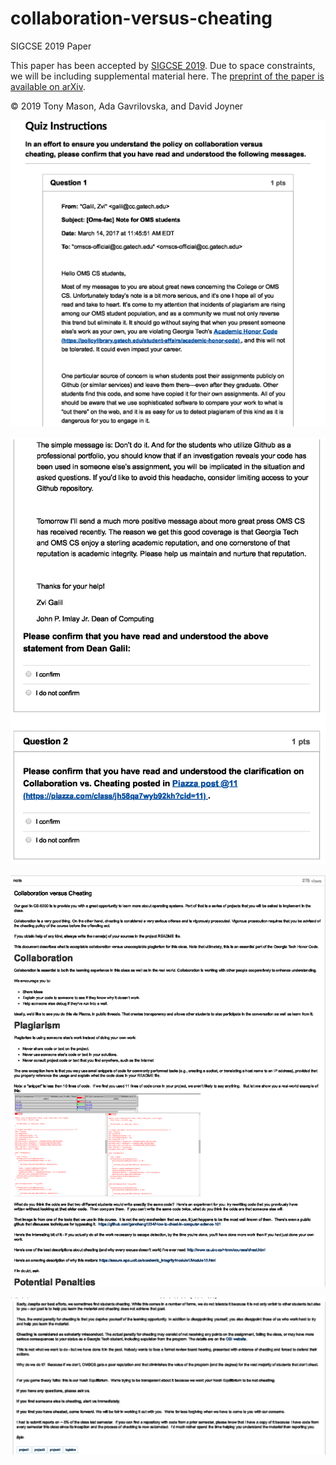 # collaboration-versus-cheating
SIGCSE 2019 Paper

This paper has been accepted by [SIGCSE 2019](https://sigcse2019.sigcse.org/ "SIGCSE 2019").  Due to space constraints, we will be including supplemental material here. The [preprint of the paper is available on arXiv](https://arxiv.org/pdf/1812.00276.pdf "Collaboration versus Cheating").  

&copy; 2019 Tony Mason, Ada Gavrilovska, and David Joyner

![GIOS Collaboration Quiz Part 1](https://github.com/fsgeek/collaboration-versus-cheating/blob/master/figures/quiz-page1.png "GIOS Collaboration Quiz Part 1")

![GIOS Collaboration Quiz Part 2](https://github.com/fsgeek/collaboration-versus-cheating/blob/master/figures/quiz-page2.png "GIOS Collaboration Quiz Part 2")

![GIOS Collaboration Piazza Post Part 1](https://github.com/fsgeek/collaboration-versus-cheating/blob/master/figures/piazza-page1.png "GIOS Collaboration Piazza Post Part 1")

![GIOS Collaboration Piazza Post Part 2](https://github.com/fsgeek/collaboration-versus-cheating/blob/master/figures/piazza-page2.png "GIOS Collaboration Piazza Post Part 2")

